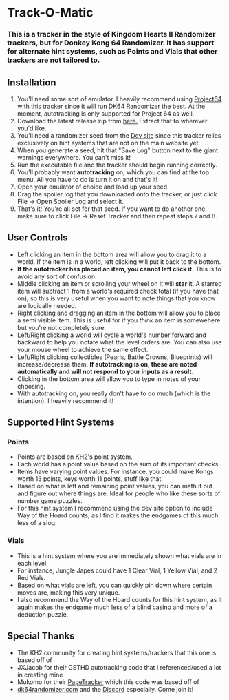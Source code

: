 # Track-O-Matic
### This is a tracker in the style of Kingdom Hearts II Randomizer trackers, but for Donkey Kong 64 Randomizer. It has support for alternate hint systems, such as Points and Vials that other trackers are not tailored to. 

## Installation
1. You'll need some sort of emulator. I heavily recommend using [Project64](https://www.pj64-emu.com/) with this tracker since it will run DK64 Randomizer the best. At the moment, autotracking is only supported for Project 64 as well.
2. Download the latest release zip from [here.](https://github.com/Brian0255/Track-O-Matic/releases/latest) Extract that to wherever you'd like.
3. You'll need a randomizer seed from the [Dev site](dev.dk64randomizer.com/randomizer.html) since this tracker relies exclusively on hint systems that are not on the main website yet.
4. When you generate a seed, hit that "Save Log" button next to the giant warnings everywhere. You can't miss it!
5. Run the executable file and the tracker should begin running correctly.
6. You'll probably want **autotracking** on, which you can find at the top menu. All you have to do is turn it on and that's it!
7. Open your emulator of choice and load up your seed.
8. Drag the spoiler log that you downloaded onto the tracker, or just click File -> Open Spoiler Log and select it.
9. That's it! You're all set for that seed. If you want to do another one, make sure to click File -> Reset Tracker and then repeat steps 7 and 8.

## User Controls
- Left clicking an item in the bottom area will allow you to drag it to a world. If the item is in a world, left clicking will put it back to the bottom.
- **If the autotracker has placed an item, you cannot left click it.** This is to avoid any sort of confusion.
- Middle clicking an item or scrolling your wheel on it will **star** it. A starred item will subtract 1 from a world's required check total (if you have that on), so this is very useful when you want to note things that you know are logically needed.
- Right clicking and dragging an item in the bottom will allow you to place a semi visible item. This is useful for if you *think* an item is somewehere but you're not completely sure.
- Left/Right clicking a world will cycle a world's number forward and backward to help you notate what the level orders are. You can also use your mouse wheel to achieve the same effect.
- Left/Right clicking collectibles (Pearls, Battle Crowns, Blueprints) will increase/decrease them. **If autotracking is on, these are noted automatically and will not respond to your inputs as a result.**
- Clicking in the bottom area will allow you to type in notes of your choosing.
- With autotracking on, you really don't have to do much (which is the intention). I heavily recommend it!

## Supported Hint Systems

### Points
- Points are based on KH2's point system.
- Each world has a point value based on the sum of its important checks.
- Items have varying point values. For instance, you could make Kongs worth 13 points, keys worth 11 points, stuff like that.
- Based on what is left and remaining point values, you can math it out and figure out where things are. Ideal for people who like these sorts of number game puzzles.
- For this hint system I recommend using the dev site option to include Way of the Hoard counts, as I find it makes the endgames of this much less of a slog.

### Vials
- This is a hint system where you are immediately shown what vials are in each level.
- For instance, Jungle Japes could have 1 Clear Vial, 1 Yellow Vial, and 2 Red Vials.
- Based on what vials are left, you can quickly pin down where certain moves are, making this very unique.
- I also recommend the Way of the Hoard counts for this hint system, as it again makes the endgame much less of a blind casino and more of a deduction puzzle.

## Special Thanks
- The KH2 community for creating hint systems/trackers that this one is based off of
- JXJacob for their GSTHD autotracking code that I referenced/used a lot in creating mine
- Mukomo for their [PapeTracker](https://github.com/mukomo/PapeTracker) which this code was based off of
- [dk64randomizer.com](dk64randomizer.com) and the [Discord](discord.gg/dk64randomizer) especially. Come join it!
